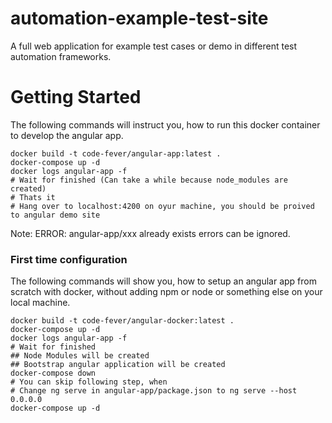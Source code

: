 # automation-example-test-site
A full web application for example test cases or demo in different test automation frameworks.

# Getting Started
The following commands will instruct you, how to run this docker container to develop the angular app.
````
docker build -t code-fever/angular-app:latest .
docker-compose up -d
docker logs angular-app -f
# Wait for finished (Can take a while because node_modules are created)
# Thats it
# Hang over to localhost:4200 on oyur machine, you should be proived to angular demo site
````

Note: ERROR: angular-app/xxx already exists errors can be ignored.

### First time configuration
The following commands will show you, how to setup an angular app from scratch with docker, without adding npm or node or something else on your local machine. 
```` 
docker build -t code-fever/angular-docker:latest .
docker-compose up -d
docker logs angular-app -f
# Wait for finished
## Node Modules will be created
## Bootstrap angular application will be created
docker-compose down
# You can skip following step, when 
# Change ng serve in angular-app/package.json to ng serve --host 0.0.0.0
docker-compose up -d
````